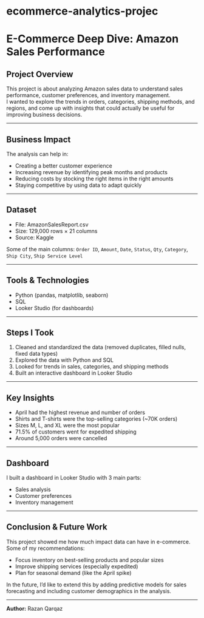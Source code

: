 # ecommerce-analytics-projec
# E-Commerce Deep Dive: Amazon Sales Performance  

## Project Overview  
This project is about analyzing Amazon sales data to understand sales performance, customer preferences, and inventory management.  
I wanted to explore the trends in orders, categories, shipping methods, and regions, and come up with insights that could actually be useful for improving business decisions.  

---

## Business Impact  
The analysis can help in:  
- Creating a better customer experience  
- Increasing revenue by identifying peak months and products  
- Reducing costs by stocking the right items in the right amounts  
- Staying competitive by using data to adapt quickly  

---

## Dataset  
- File: AmazonSalesReport.csv  
- Size: 129,000 rows × 21 columns  
- Source: Kaggle  

Some of the main columns: `Order ID`, `Amount`, `Date`, `Status`, `Qty`, `Category`, `Ship City`, `Ship Service Level`  

---

## Tools & Technologies  
- Python (pandas, matplotlib, seaborn)  
- SQL  
- Looker Studio (for dashboards)  

---

## Steps I Took  
1. Cleaned and standardized the data (removed duplicates, filled nulls, fixed data types)  
2. Explored the data with Python and SQL  
3. Looked for trends in sales, categories, and shipping methods  
4. Built an interactive dashboard in Looker Studio  

---

## Key Insights  
- April had the highest revenue and number of orders  
- Shirts and T-shirts were the top-selling categories (~70K orders)  
- Sizes M, L, and XL were the most popular  
- 71.5% of customers went for expedited shipping  
- Around 5,000 orders were cancelled  

---

## Dashboard  
I built a dashboard in Looker Studio with 3 main parts:  
- Sales analysis  
- Customer preferences  
- Inventory management  

---

## Conclusion & Future Work  
This project showed me how much impact data can have in e-commerce.  
Some of my recommendations:  
- Focus inventory on best-selling products and popular sizes  
- Improve shipping services (especially expedited)  
- Plan for seasonal demand (like the April spike)  

In the future, I’d like to extend this by adding predictive models for sales forecasting and including customer demographics in the analysis.  

---

**Author:** Razan Qarqaz  
